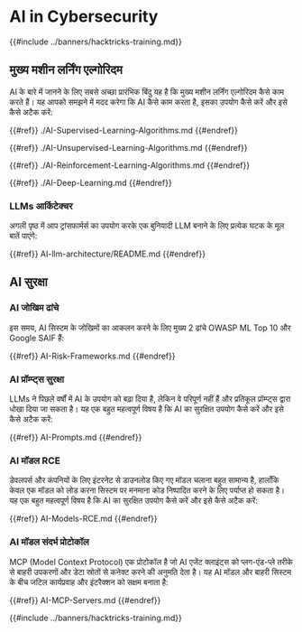 # AI in Cybersecurity

{{#include ../banners/hacktricks-training.md}}

## मुख्य मशीन लर्निंग एल्गोरिदम

AI के बारे में जानने के लिए सबसे अच्छा प्रारंभिक बिंदु यह है कि मुख्य मशीन लर्निंग एल्गोरिदम कैसे काम करते हैं। यह आपको समझने में मदद करेगा कि AI कैसे काम करता है, इसका उपयोग कैसे करें और इसे कैसे अटैक करें:

{{#ref}}
./AI-Supervised-Learning-Algorithms.md
{{#endref}}

{{#ref}}
./AI-Unsupervised-Learning-Algorithms.md
{{#endref}}

{{#ref}}
./AI-Reinforcement-Learning-Algorithms.md
{{#endref}}

{{#ref}}
./AI-Deep-Learning.md
{{#endref}}

### LLMs आर्किटेक्चर

अगली पृष्ठ में आप ट्रांसफार्मर्स का उपयोग करके एक बुनियादी LLM बनाने के लिए प्रत्येक घटक के मूल बातें पाएंगे:

{{#ref}}
AI-llm-architecture/README.md
{{#endref}}

## AI सुरक्षा

### AI जोखिम ढांचे

इस समय, AI सिस्टम के जोखिमों का आकलन करने के लिए मुख्य 2 ढांचे OWASP ML Top 10 और Google SAIF हैं:

{{#ref}}
AI-Risk-Frameworks.md
{{#endref}}

### AI प्रॉम्प्ट्स सुरक्षा

LLMs ने पिछले वर्षों में AI के उपयोग को बढ़ा दिया है, लेकिन वे परिपूर्ण नहीं हैं और प्रतिकूल प्रॉम्प्ट्स द्वारा धोखा दिया जा सकता है। यह एक बहुत महत्वपूर्ण विषय है कि AI का सुरक्षित उपयोग कैसे करें और इसे कैसे अटैक करें:

{{#ref}}
AI-Prompts.md
{{#endref}}

### AI मॉडल RCE

डेवलपर्स और कंपनियों के लिए इंटरनेट से डाउनलोड किए गए मॉडल चलाना बहुत सामान्य है, हालाँकि केवल एक मॉडल को लोड करना सिस्टम पर मनमाना कोड निष्पादित करने के लिए पर्याप्त हो सकता है। यह एक बहुत महत्वपूर्ण विषय है कि AI का सुरक्षित उपयोग कैसे करें और इसे कैसे अटैक करें:

{{#ref}}
AI-Models-RCE.md
{{#endref}}

### AI मॉडल संदर्भ प्रोटोकॉल

MCP (Model Context Protocol) एक प्रोटोकॉल है जो AI एजेंट क्लाइंट्स को प्लग-एंड-प्ले तरीके से बाहरी उपकरणों और डेटा स्रोतों से कनेक्ट करने की अनुमति देता है। यह AI मॉडल और बाहरी सिस्टम के बीच जटिल कार्यप्रवाह और इंटरैक्शन को सक्षम बनाता है:

{{#ref}}
AI-MCP-Servers.md
{{#endref}}

{{#include ../banners/hacktricks-training.md}}

